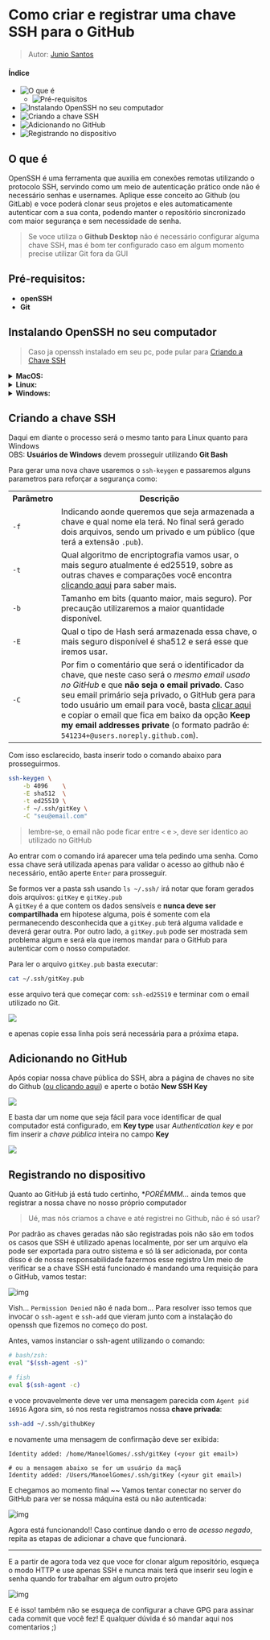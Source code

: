 # Como criar e registrar uma chave SSH para o GitHub
> Autor: [Junio Santos](https://github.com/imnotjuniodev)

#### Índice
- ![O que é](#O%20que%20é)
	- ![Pré-requisitos](#Pré-requisitos)
- ![Instalando OpenSSH no seu computador](#Instalando%20OpenSSH%20no%20seu%20computador)
- ![Criando a chave SSH](#Criando%20a%20chave%20SSH)
- ![Adicionando no GitHub](#Adicionando%20no%20GitHub)
- ![Registrando no dispositivo](#Registrando%20no%20dispositivo)

## O que é
OpenSSH é uma ferramenta que auxilia em conexões remotas utilizando o protocolo SSH, servindo como um meio de autenticação prático onde não é necessário senhas e usernames. Aplique esse conceito ao Github (ou GitLab) e voce poderá clonar seus projetos e eles automaticamente autenticar com a sua conta, podendo manter o repositório sincronizado com maior segurança e sem necessidade de senha.

> Se voce utiliza o **Github Desktop** não é necessário configurar alguma chave SSH, mas é bom ter configurado caso em algum momento precise utilizar Git fora da GUI

## Pré-requisitos: 
- **openSSH**
- **Git**
 
## Instalando OpenSSH no seu computador
> Caso ja openssh instalado em seu pc, pode pular para [Criando a Chave SSH](#Criando%20a%20chave%20SSH)

<details>
	<summary><strong>
	MacOS:
	</strong></summary>
	<code>$ brew install git</code>
</details>
<details>
	<summary><strong>
	Linux:
	</strong></summary>
Para conferir se já está disponível no seu computador utilize o comando:
```sh
if command -v /usr/bin/ssh-agent &> /dev/null; then echo "ta tudo certo"; fi
```
Se de fato apareceu `ta tudo certo` no teu terminal significa que ta tudo certo e pode pular essa parte.

```sh
# -- ubuntu/mint/debian
sudo apt install openssh-client

# -- fedora
sudo dnf install openssh

# -- openSUSE
sudo zypper install openssh

# -- arch
sudo pacman -S openssh
```

</details>
<details>
	<summary><strong>
	Windows:
	</strong></summary>
	
Uma das mais maneiras mais fáceis para conseguir gerenciar sua chave SSH no Windows é utilizando o **Git Bash**

Caso não tenha instalado basta baixar direto do site do Git acessando: https://git-scm.com/download/win  

- Clique no primeiro link para baixar
    ![image](https://imgur.com/2rYMvBm.png)

- Durante a instalação selecione a opção padrão _**Use bundled OpenSSH**_
    
 <!--   <img alt="Janela de instalação do Git selecionado na opção de Use bundled OpenSSH" src="https://github.com/forjadev/Content-Creations/assets/53125029/3fb28b33-24b8-48f3-b8ab-c7cac2c07dd5"> -->
  
</details>

## Criando a chave SSH
Daqui em diante o processo será o mesmo tanto para Linux quanto para Windows  
OBS: **Usuários de Windows** devem prosseguir utilizando __Git Bash__  

Para gerar uma nova chave usaremos o `ssh-keygen` e passaremos alguns parametros para reforçar a segurança como:  
<table>
  <tr>
    <th>Parâmetro</th>
    <th>Descrição</th>
  </tr>
  <tr>
    <td><code>-f</code></td>
    <td>Indicando aonde queremos que seja armazenada a chave e qual nome ela terá. No final será gerado dois arquivos, sendo um privado e um público (que terá a extensão <code>.pub</code>).</td>
  </tr>
  <tr>
    <td><code>-t</code></td>
    <td>Qual algoritmo de encriptografia vamos usar, o mais seguro atualmente é ed25519, sobre as outras chaves e comparações você encontra <a href="https://goteleport.com/blog/comparing-ssh-keys/">clicando aqui</a> para saber mais.</td>
  </tr>
  <tr>
    <td><code>-b</code></td>
    <td>Tamanho em bits (quanto maior, mais seguro). Por precaução utilizaremos a maior quantidade disponível.</td>
  </tr>
  <tr>
    <td><code>-E</code></td>
    <td>Qual o tipo de Hash será armazenada essa chave, o mais seguro disponível é sha512 e será esse que iremos usar.</td>
  </tr>
  <tr>
    <td><code>-C</code></td>
    <td>Por fim o comentário que será o identificador da chave, que neste caso será o <em>mesmo email usado no GitHub</em> e que <strong>não seja o email privado</strong>. Caso seu email primário seja privado, o GitHub gera para todo usuário um email para você, basta <a href="https://github.com/settings/emails">clicar aqui</a> e copiar o email que fica em baixo da opção <strong>Keep my email addresses private</strong> (o formato padrão é: <code>541234+<usuario>@users.noreply.github.com</code>).</td>
  </tr>
</table>

Com isso esclarecido, basta inserir todo o comando abaixo para prosseguirmos.
```sh
ssh-keygen \
	-b 4096    \
	-E sha512  \
	-t ed25519 \
	-f ~/.ssh/gitKey \
	-C "seu@email.com"
```
> lembre-se, o email não pode ficar entre `<` e `>`, deve ser identico ao utilizado no GitHub

Ao entrar com o comando irá aparecer uma tela pedindo uma senha. Como essa chave será utilizada apenas para validar o acesso ao github não é necessário, então aperte `Enter` para prosseguir.

Se formos ver a pasta ssh usando `ls ~/.ssh/` irá notar que foram gerados dois arquivos: `gitKey` e `gitKey.pub`  
A `gitKey` é a que contem os dados sensíveis e **nunca deve ser compartilhada** em hipotese alguma, pois é somente com ela permanecendo desconhecida que a `gitKey.pub` terá alguma validade e deverá gerar outra.
Por outro lado, a `gitKey.pub` pode ser mostrada sem problema algum e será ela que iremos mandar para o GitHub para autenticar com o nosso computador.  

Para ler o arquivo `gitKey.pub` basta executar:
```sh
cat ~/.ssh/gitKey.pub
```

esse arquivo terá que começar com: `ssh-ed25519` e terminar com o email utilizado no Git.

<img src="https://imgur.com/vyrDLuj.png">

e apenas copie essa linha pois será necessária para a próxima etapa.

## Adicionando no GitHub

Após copiar nossa chave pública do SSH, abra a página de chaves no site do Github ([ou clicando aqui](https://github.com/settings/keys)) e aperte o botão **New SSH Key**

<img src="https://imgur.com/BLH6ZHQ.png">

E basta dar um nome que seja fácil para voce identificar de qual computador está configurado, em **Key type** usar _Authentication key_ e por fim inserir a _chave pública_ inteira no campo **Key**

<img src="https://imgur.com/TrST1xg.png">

## Registrando no dispositivo

Quanto ao GitHub já está tudo certinho, **PORÉMMM...* ainda temos que registrar a nossa chave no nosso próprio computador

> Ué, mas nós criamos a chave e até registrei no Github, não é só usar?

Por padrão as chaves geradas não são registradas pois não são em todos os casos que SSH é utilizado apenas localmente, por ser um arquivo ela pode ser exportada para outro sistema e só lá ser adicionada, por conta disso é de nossa responsabilidade fazermos esse registro
Um meio de verificar se a chave SSH está funcionado é mandando uma requisição para o GitHub, vamos testar:

<img src="https://imgur.com/9aRsxIU.png" alt="img">


Vish...  `Permission Denied` não é nada bom... 
Para resolver isso temos que invocar o `ssh-agent` e `ssh-add` que vieram junto com a instalação do openssh que fizemos no começo do post.  

Antes, vamos instanciar o ssh-agent utilizando o comando:

```sh
# bash/zsh:
eval "$(ssh-agent -s)"

# fish
eval $(ssh-agent -c)
```

e voce provavelmente deve ver uma mensagem parecida com `Agent pid 16916`
Agora sim, só nos resta registramos nossa **chave privada**:
```sh
ssh-add ~/.ssh/githubKey
```

e novamente uma mensagem de confirmação deve ser exibida:

```
Identity added: /home/ManoelGomes/.ssh/gitKey (<your git email>)

# ou a mensagem abaixo se for um usuário da maçã
Identity added: /Users/ManoelGomes/.ssh/gitKey (<your git email>)
```

E chegamos ao momento final ~~
Vamos tentar conectar no server do GitHub para ver se nossa máquina está ou não autenticada:

<img src="https://imgur.com/WuDoYpy.png" alt="img">

Agora está funcionando!!
Caso continue dando o erro de *acesso negado*, repita as etapas de adicionar a chave que funcionará.

---

E a partir de agora toda vez que voce for clonar algum repositório, esqueça o modo HTTP e use apenas SSH e nunca mais terá que inserir seu login e senha quando for trabalhar em algum outro projeto 

<img src="https://i.imgur.com/QplPuVK.png" alt="img">

E é isso! também não se esqueça de configurar a chave GPG para assinar cada commit que você fez!
E qualquer dúvida é só mandar aqui nos comentarios ;)
